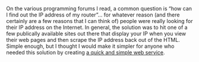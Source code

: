 On the various programming forums I read, a common question is &#8220;how can I find out the IP address of my router&#8221;&#8230; for whatever reason (and there certainly are a few reasons that I can think of) people were really looking for their IP address on the Internet. In general, the solution was to hit one of a few publically available sites out there that display your IP when you view their web pages and then scrape the IP address back out of the HTML. Simple enough, but I thought I would make it simpler for anyone who needed this solution by creating <a href="http://www.duncanmackenzie.net/Services" target="_blank" class="broken_link">a quick and simple web service</a>.